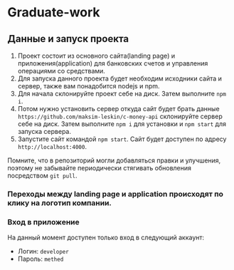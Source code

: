 # Graduate-work

## Данные и запуск проекта
1. Проект состоит из основного сайта(landing page) и приложения(application) для банковских счетов и управления операциями со средствами.
2. Для запуска данного проекта будет необходим исходники сайта и сервер, также вам понадобится nodejs и npm.
3. Для начала склонируйте проект себе на диск. Затем выполните `npm i`.
4. Потом нужно установить сервер откуда сайт будет брать данные ```https://github.com/maksim-leskin/c-money-api``` склонируйте сервер себе на диск. Затем выполните `npm i` для установки и `npm start` для запуска сервера.
5. Запустите сайт командой `npm start`. Сайт будет доступен по адресу `http://localhost:4000`.

Помните, что в репозиторий могли добавляться правки и улучшения, поэтому не забывайте периодически стягивать обновления посредством `git pull`.

### Переходы между landing page и application происходят по клику на логотип компании.

### Вход в приложение
На данный момент доступен только вход в следующий аккаунт:  
* Логин: `developer`  
* Пароль: `methed` 
 